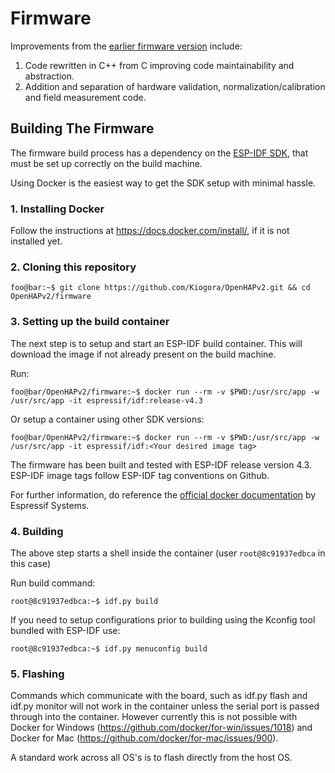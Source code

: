 # Firmware

Improvements from the [earlier firmware version](https://github.com/Kaiote-opensource/OpenHAP) include: 

1. Code rewritten in C++ from C improving code maintainability and abstraction.
2. Addition and separation of hardware validation, normalization/calibration and field measurement code.

##  Building The Firmware

The firmware build process has a dependency on the [ESP-IDF SDK](https://github.com/espressif/esp-idf), that must be set up correctly on the build machine.

Using Docker is the easiest way to get the SDK setup with minimal hassle.

### 1. Installing Docker

Follow the instructions at https://docs.docker.com/install/, if it is not installed yet.

### 2. Cloning this repository

```console
foo@bar:~$ git clone https://github.com/Kiogora/OpenHAPv2.git && cd OpenHAPv2/firmware
```

### 3. Setting up the build container

The next step is to setup and start an ESP-IDF build container. This will download the image if not already present on the build machine.

Run:

```console
foo@bar/OpenHAPv2/firmware:~$ docker run --rm -v $PWD:/usr/src/app -w /usr/src/app -it espressif/idf:release-v4.3
```

Or setup a container using other SDK versions:

```console
foo@bar/OpenHAPv2/firmware:~$ docker run --rm -v $PWD:/usr/src/app -w /usr/src/app -it espressif/idf:<Your desired image tag>
```

The firmware has been built and tested with ESP-IDF release version 4.3. ESP-IDF image tags follow ESP-IDF tag conventions on Github.

For further information, do reference the [official docker documentation](https://docs.espressif.com/projects/esp-idf/en/latest/esp32/api-guides/tools/idf-docker-image.html) by Espressif Systems.


### 4. Building

The above step starts a shell inside the container (user `root@8c91937edbca` in this case)

Run build command:

```console
root@8c91937edbca:~$ idf.py build
```

If you need to setup configurations prior to building using the Kconfig tool bundled with ESP-IDF use:

```console
root@8c91937edbca:~$ idf.py menuconfig build
```

### 5. Flashing

Commands which communicate with the board, such as idf.py flash and idf.py monitor will not work in the container unless the serial port is passed through into the container. However currently this is not possible with Docker for Windows (https://github.com/docker/for-win/issues/1018) and Docker for Mac (https://github.com/docker/for-mac/issues/900).

A standard work across all OS's is to flash directly from the host OS.
